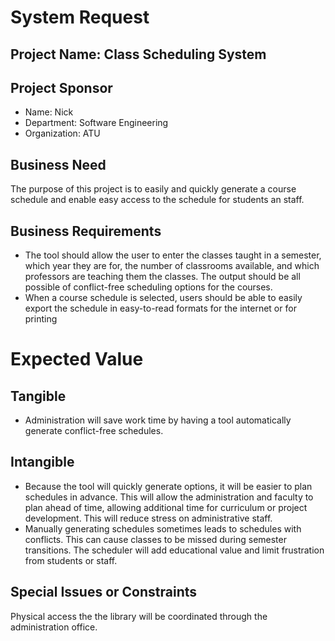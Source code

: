 # System Request

## Project Name: Class Scheduling System

## Project Sponsor

* Name: Nick
* Department: Software Engineering
* Organization: ATU

## Business Need

The purpose of this project is to easily and quickly generate a course schedule and enable easy access to the schedule for students an staff.

## Business Requirements

* The tool should allow the user to enter the classes taught in a semester, which year they are for, the number of classrooms available, and which professors are teaching them the classes.  The output should be all possible of conflict-free scheduling options for the courses.
* When a course schedule is selected, users should be able to easily export the schedule in easy-to-read formats for the internet or for printing

# Expected Value

## Tangible

* Administration will save work time by having a tool automatically generate conflict-free schedules.

## Intangible

* Because the tool will quickly generate options, it will be easier to plan schedules in advance.  This will allow the administration and faculty to plan ahead of time, allowing additional time for curriculum or project development. This will reduce stress on administrative staff.
* Manually generating schedules sometimes leads to schedules with conflicts.  This can cause classes to be missed during semester transitions.  The scheduler will add educational value and limit frustration from students or staff.

## Special Issues or Constraints

Physical access the the library will be coordinated through the administration office.
